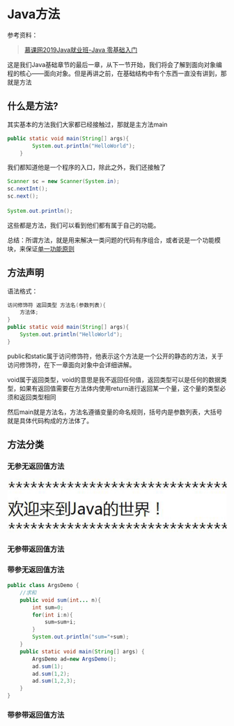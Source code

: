 # Java方法

参考资料：

> [慕课网2019Java就业班-Java 零基础入门](https://class.imooc.com/sc/64)

这是我们Java基础章节的最后一章，从下一节开始，我们将会了解到面向对象编程的核心——面向对象。但是再讲之前，在基础结构中有个东西一直没有讲到，那就是方法

## 什么是方法?

其实基本的方法我们大家都已经接触过，那就是主方法main

```java
public static void main(String[] args){
		System.out.println("HelloWorld");
	}
```

我们都知道他是一个程序的入口，除此之外，我们还接触了

```java
Scanner sc = new Scanner(System.in);
sc.nextInt();
sc.next();

System.out.println();
```

这些都是方法，我们可以看到他们都有属于自己的功能。

总结：所谓方法，就是用来解决一类问题的代码有序组合，或者说是一个功能模块，来保证[单一功能原则](https://baike.baidu.com/item/%E5%8D%95%E4%B8%80%E5%8A%9F%E8%83%BD%E5%8E%9F%E5%88%99/22718063)

## 方法声明

语法格式：

```java
访问修饰符 返回类型 方法名(参数列表){
	方法体;
}
public static void main(String[] args){
	System.out.println("HelloWorld");
}
```

public和static属于访问修饰符，他表示这个方法是一个公开的静态的方法，关于访问修饰符，在下一章面向对象中会详细讲解。

void属于返回类型，void的意思是我不返回任何值，返回类型可以是任何的数据类型，如果有返回值需要在方法体内使用return进行返回某一个量，这个量的类型必须和返回类型相同

然后main就是方法名，方法名遵循变量的命名规则，括号内是参数列表，大括号就是具体代码构成的方法体了。

## 方法分类

### 无参无返回值方法

![image-20200220154927210](JavaMethod.assets/image-20200220154927210.png)

### 无参带返回值方法

### 带参无返回值方法

```java
public class ArgsDemo {
	//求和
	public void sum(int... n){
		int sum=0;
		for(int i:n){
			sum=sum+i;
		}
		System.out.println("sum="+sum);
	}
	public static void main(String[] args) {
		ArgsDemo ad=new ArgsDemo();
		ad.sum(1);
		ad.sum(1,2);
		ad.sum(1,2,3);
	}
}
```



### 带参带返回值方法